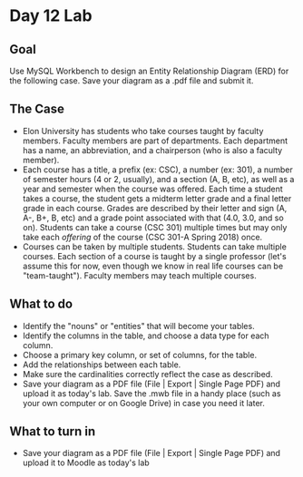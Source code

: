 # Day 12 Lab
## Goal
Use MySQL Workbench to design an Entity Relationship Diagram (ERD) for the following case. Save your diagram as a .pdf file and submit it.
## The Case
* Elon University has students who take courses taught by faculty members. Faculty members are part of departments. Each department has a name, an abbreviation, and a chairperson (who is also a faculty member).
* Each course has a title, a prefix (ex: CSC), a number (ex: 301), a number of semester hours (4 or 2, usually), and a section (A, B, etc), as well as a year and semester when the course was offered. Each time a student takes a course, the student gets a midterm letter grade and a final letter grade in each course. Grades are described by their letter and sign (A, A-, B+, B, etc) and a grade point associated with that (4.0, 3.0, and so on). Students can take a course (CSC 301) multiple times but may only take each *offering* of the course (CSC 301-A Spring 2018) once. 
* Courses can be taken by multiple students. Students can take multiple courses. Each section of a course is taught by a single professor (let's assume this for now, even though we know in real life courses can be "team-taught"). Faculty members may teach multiple courses.
## What to do
* Identify the "nouns" or "entities" that will become your tables.
* Identify the columns in the table, and choose a data type for each column. 
* Choose a primary key column, or set of columns, for the table. 
* Add the relationships between each table.
* Make sure the cardinalities correctly reflect the case as described.
* Save your diagram as a PDF file (File | Export | Single Page PDF) and upload it as today's lab. Save the .mwb file in a handy place (such as your own computer or on Google Drive) in case you need it later.
## What to turn in
* Save your diagram as a PDF file (File | Export | Single Page PDF) and upload it to Moodle as today's lab
